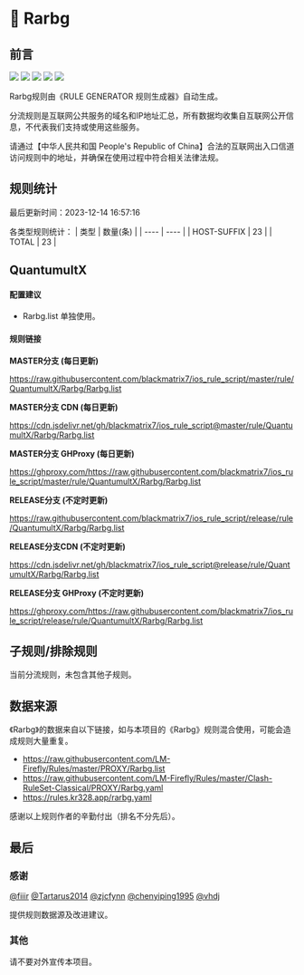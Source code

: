 # 🧸 Rarbg

## 前言

![](https://shields.io/badge/-移除重复规则-ff69b4) ![](https://shields.io/badge/-DOMAIN与DOMAIN--SUFFIX合并-green) ![](https://shields.io/badge/-DOMAIN--SUFFIX间合并-critical) ![](https://shields.io/badge/-DOMAIN--SUFFIX与DOMAIN--KEYWORD合并-blue) ![](https://shields.io/badge/-IP--CIDR(6)合并-blueviolet) 

Rarbg规则由《RULE GENERATOR 规则生成器》自动生成。

分流规则是互联网公共服务的域名和IP地址汇总，所有数据均收集自互联网公开信息，不代表我们支持或使用这些服务。

请通过【中华人民共和国 People's Republic of China】合法的互联网出入口信道访问规则中的地址，并确保在使用过程中符合相关法律法规。

## 规则统计

最后更新时间：2023-12-14 16:57:16

各类型规则统计：
| 类型 | 数量(条)  | 
| ---- | ----  |
| HOST-SUFFIX | 23  | 
| TOTAL | 23  | 


## QuantumultX 

#### 配置建议
- Rarbg.list 单独使用。

#### 规则链接
**MASTER分支 (每日更新)**

https://raw.githubusercontent.com/blackmatrix7/ios_rule_script/master/rule/QuantumultX/Rarbg/Rarbg.list

**MASTER分支 CDN (每日更新)**

https://cdn.jsdelivr.net/gh/blackmatrix7/ios_rule_script@master/rule/QuantumultX/Rarbg/Rarbg.list

**MASTER分支 GHProxy (每日更新)**

https://ghproxy.com/https://raw.githubusercontent.com/blackmatrix7/ios_rule_script/master/rule/QuantumultX/Rarbg/Rarbg.list

**RELEASE分支 (不定时更新)**

https://raw.githubusercontent.com/blackmatrix7/ios_rule_script/release/rule/QuantumultX/Rarbg/Rarbg.list

**RELEASE分支CDN (不定时更新)**

https://cdn.jsdelivr.net/gh/blackmatrix7/ios_rule_script@release/rule/QuantumultX/Rarbg/Rarbg.list

**RELEASE分支 GHProxy (不定时更新)**

https://ghproxy.com/https://raw.githubusercontent.com/blackmatrix7/ios_rule_script/release/rule/QuantumultX/Rarbg/Rarbg.list

## 子规则/排除规则


当前分流规则，未包含其他子规则。

## 数据来源

《Rarbg》的数据来自以下链接，如与本项目的《Rarbg》规则混合使用，可能会造成规则大量重复。

- https://raw.githubusercontent.com/LM-Firefly/Rules/master/PROXY/Rarbg.list
- https://raw.githubusercontent.com/LM-Firefly/Rules/master/Clash-RuleSet-Classical/PROXY/Rarbg.yaml
- https://rules.kr328.app/rarbg.yaml


感谢以上规则作者的辛勤付出（排名不分先后）。

## 最后

### 感谢

[@fiiir](https://github.com/fiiir) [@Tartarus2014](https://github.com/Tartarus2014) [@zjcfynn](https://github.com/zjcfynn) [@chenyiping1995](https://github.com/chenyiping1995) [@vhdj](https://github.com/vhdj)

提供规则数据源及改进建议。

### 其他

请不要对外宣传本项目。